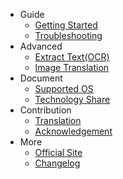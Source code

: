 - Guide
  - [Getting Started](/getting_started)
  <!-- - [FAQ](/faq) -->
  - [Troubleshooting](/troubleshooting)
- Advanced
  - [Extract Text(OCR)](/extract_text_ocr)
  - [Image Translation](/image_translation)
- Document
  - [Supported OS](/supported_os)
  - [Technology Share](/development_technology)
- Contribution
  - [Translation](/translation)
  - [Acknowledgement](/acknowledgement)
- More
  - [Official Site](/office_site)
  - [Changelog](/changelog)
  <!-- - [Donate](/donate) -->


